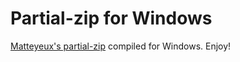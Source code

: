 # Partial-zip for Windows

[Matteyeux's partial-zip](https://github.com/matteyeux/partial-zip) compiled for Windows. Enjoy!